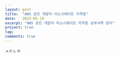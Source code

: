 ```yaml
---
layout: post
title:  "AWS 공인 개발자 어소시에이트 자격증"
date:   2023-05-19
excerpt: "AWS 공인 개발자 어소시에이트 자격증 공부내역 정리"
project: true
tag:
comments: true
---
```


ㅅㄷㄴㅇ
